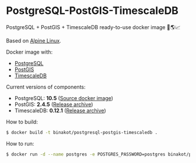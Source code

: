 # PostgreSQL-PostGIS-TimescaleDB

PostgreSQL + PostGIS + TimescaleDB ready-to-use docker image 🐘🌎📈

Based on [Alpine Linux](https://alpinelinux.org).

Docker image with:
* [PostgreSQL](https://www.postgresql.org/) 
* [PostGIS](http://postgis.net/)
* [TimescaleDB](https://www.timescale.com/)

Current versions of components:
* PostgreSQL: **10.5** ([Source docker image](https://store.docker.com/images/postgres))
* PostGIS: **2.4.5** ([Release archive](https://github.com/postgis/postgis/releases/tag/2.4.5))
* TimescaleDB: **0.12.1** ([Release archive](https://github.com/timescale/timescaledb/releases/tag/0.12.1))

How to build:

```bash
$ docker build -t binakot/postgresql-postgis-timescaledb .
```

How to run:

```bash
$ docker run -d --name postgres -e POSTGRES_PASSWORD=postgres binakot/postgresql-postgis-timescaledb
```
